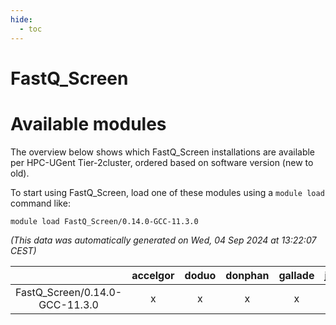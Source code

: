 ```yaml
---
hide:
  - toc
---
```


FastQ_Screen
============

# Available modules


The overview below shows which FastQ_Screen installations are available per HPC-UGent Tier-2cluster, ordered based on software version (new to old).

To start using FastQ_Screen, load one of these modules using a `module load` command like:

```shell
module load FastQ_Screen/0.14.0-GCC-11.3.0
```

*(This data was automatically generated on Wed, 04 Sep 2024 at 13:22:07 CEST)*  

| |accelgor|doduo|donphan|gallade|joltik|shinx|skitty|
| :---: | :---: | :---: | :---: | :---: | :---: | :---: | :---: |
|FastQ_Screen/0.14.0-GCC-11.3.0|x|x|x|x|x|-|x|
